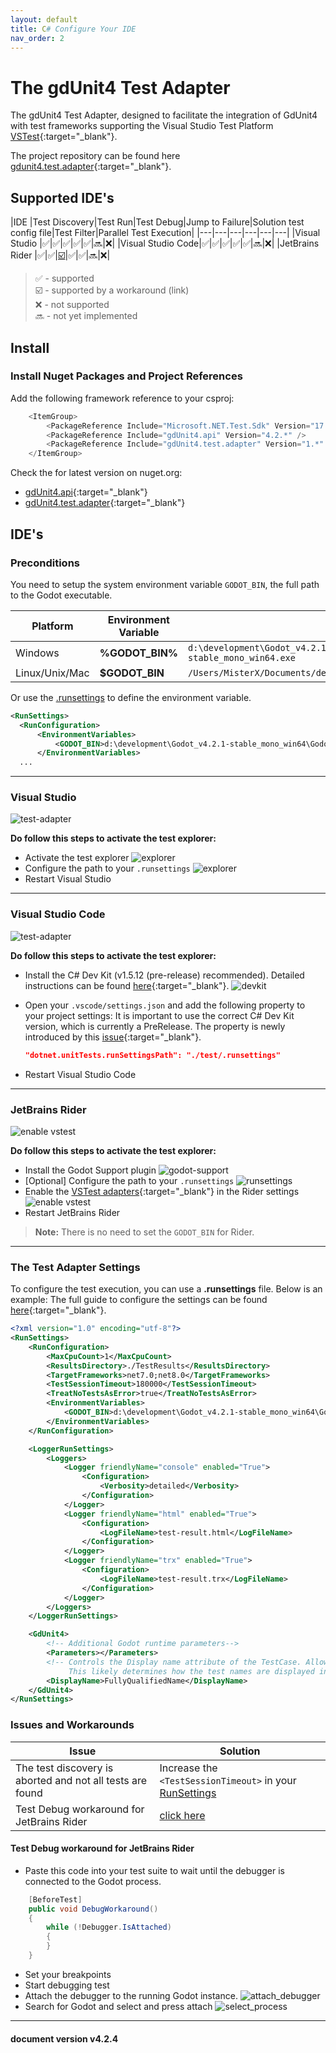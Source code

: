 ```yaml
---
layout: default
title: C# Configure Your IDE
nav_order: 2
---
```


# The gdUnit4 Test Adapter

The gdUnit4 Test Adapter, designed to facilitate the integration of GdUnit4 with test frameworks supporting the Visual Studio Test Platform [VSTest](https://github.com/microsoft/vstest?tab=readme-ov-file#vstest){:target="_blank"}.

The project repository can be found here [gdunit4.test.adapter](https://github.com/MikeSchulze/gdUnit4Net/tree/master/testadapter/README.md){:target="_blank"}.

## Supported IDE's

|IDE               |Test Discovery|Test Run|Test Debug|Jump to Failure|Solution test config file|Test Filter|Parallel Test Execution|
|---|---|---|---|---|---|
|Visual Studio     |✅|✅|✅|✅|✅|🔜|❌|
|Visual Studio Code|✅|✅|✅|✅|✅|🔜|❌|
|JetBrains Rider   |✅|✅|[☑️](#test-debug-workaround-for-jetbrains-rider)|✅|✅|🔜|❌|

> ✅ - supported<br>
> ☑️ - supported by a workaround (link)<br>
> ❌ - not supported<br>
> 🔜 - not yet implemented<br>

## Install

### Install Nuget Packages and Project References

Add the following framework reference to your csproj:

```cs
    <ItemGroup>
        <PackageReference Include="Microsoft.NET.Test.Sdk" Version="17.9.0" />
        <PackageReference Include="gdUnit4.api" Version="4.2.*" />
        <PackageReference Include="gdUnit4.test.adapter" Version="1.*" />
    </ItemGroup>
```

Check the for latest version on nuget.org:

* [gdUnit4.api](https://www.nuget.org/packages/gdUnit4.api/4.2.1.1#versions-body-tab){:target="_blank"}
* [gdUnit4.test.adapter](https://www.nuget.org/packages/gdUnit4.test.adapter/#versions-body-tab){:target="_blank"}

## IDE's

### Preconditions

You need to setup the system environment variable `GODOT_BIN`, the full path to the Godot executable.

  |Platform|Environment Variable|Example Path|
  |---|---|---|
  |Windows|**%GODOT_BIN%**|`d:\development\Godot_v4.2.1-stable_mono_win64\Godot_v4.2.1-stable_mono_win64.exe`|
  |Linux/Unix/Mac|**$GODOT_BIN**|`/Users/MisterX/Documents/develop/GodotMono.app/Contents/MacOS/Godot`|

  Or use the [.runsettings](#the-test-adapter-settings) to define the environment variable.

  ```xml
  <RunSettings>
    <RunConfiguration>
        <EnvironmentVariables>
            <GODOT_BIN>d:\development\Godot_v4.2.1-stable_mono_win64\Godot_v4.2.1-stable_mono_win64.exe</GODOT_BIN>
        </EnvironmentVariables>
    ...
  ```

---

### Visual Studio

![test-adapter](/gdUnit4/assets/images/faq/visualstudio/test-explorer.png)

**Do follow this steps to activate the test explorer:**

* Activate the test explorer
![explorer](/gdUnit4/assets/images/faq/visualstudio/setup-test-1.png)
* Configure the path to your `.runsettings`
![explorer](/gdUnit4/assets/images/faq/visualstudio/setup-test-2.png)
* Restart Visual Studio

---

### Visual Studio Code

![test-adapter](/gdUnit4/assets/images/faq/visualstudio-code/test-explorer.png)

**Do follow this steps to activate the test explorer:**

* Install the C# Dev Kit (v1.5.12 (pre-release) recommended). Detailed instructions can be found [here](https://code.visualstudio.com/docs/csharp/testing){:target="_blank"}.
![devkit](/gdUnit4/assets/images/faq/visualstudio-code/test-setup-1.png)
* Open your `.vscode/settings.json` and add the following property to your project settings:
    It is important to use the correct C# Dev Kit version, which is currently a PreRelease.
    The property is newly introduced by this [issue](https://github.com/microsoft/vscode-dotnettools/issues/156){:target="_blank"}.

    ```json
    "dotnet.unitTests.runSettingsPath": "./test/.runsettings"
    ```

* Restart Visual Studio Code

---

### JetBrains Rider

![enable vstest](/gdUnit4/assets/images/faq/jetbrains/test-explorer.png)

**Do follow this steps to activate the test explorer:**

* Install the Godot Support plugin
![godot-support](/gdUnit4/assets/images/faq/jetbrains/plugin-godot-support.png)
* [Optional] Configure the path to your `.runsettings`
![runsettings](/gdUnit4/assets/images/faq/jetbrains/setup-test-1.png)
* Enable the [VSTest adapters](https://www.jetbrains.com/help/rider/Reference__Options__Tools__Unit_Testing__VSTest.html#projects-with-unit-tests){:target="_blank"} in the Rider settings
![enable vstest](/gdUnit4/assets/images/faq/jetbrains/setup-test-2.png)
* Restart JetBrains Rider

> **Note:** There is no need to set the `GODOT_BIN` for Rider.

---

### The Test Adapter Settings

To configure the test execution, you can use a **.runsettings** file. Below is an example:
The full guide to configure the settings can be found [here](https://learn.microsoft.com/en-us/visualstudio/test/configure-unit-tests-by-using-a-dot-runsettings-file?view=vs-2022){:target="_blank"}.

```xml
<?xml version="1.0" encoding="utf-8"?>
<RunSettings>
    <RunConfiguration>
        <MaxCpuCount>1</MaxCpuCount>
        <ResultsDirectory>./TestResults</ResultsDirectory>
        <TargetFrameworks>net7.0;net8.0</TargetFrameworks>
        <TestSessionTimeout>180000</TestSessionTimeout>
        <TreatNoTestsAsError>true</TreatNoTestsAsError>
        <EnvironmentVariables>
            <GODOT_BIN>d:\development\Godot_v4.2.1-stable_mono_win64\Godot_v4.2.1-stable_mono_win64.exe</GODOT_BIN>
        </EnvironmentVariables>
    </RunConfiguration>

    <LoggerRunSettings>
        <Loggers>
            <Logger friendlyName="console" enabled="True">
                <Configuration>
                    <Verbosity>detailed</Verbosity>
                </Configuration>
            </Logger>
            <Logger friendlyName="html" enabled="True">
                <Configuration>
                    <LogFileName>test-result.html</LogFileName>
                </Configuration>
            </Logger>
            <Logger friendlyName="trx" enabled="True">
                <Configuration>
                    <LogFileName>test-result.trx</LogFileName>
                </Configuration>
            </Logger>
        </Loggers>
    </LoggerRunSettings>

    <GdUnit4>
        <!-- Additional Godot runtime parameters-->
        <Parameters></Parameters>
        <!-- Controls the Display name attribute of the TestCase. Allowed values are SimpleName and FullyQualifiedName.
             This likely determines how the test names are displayed in the test results.-->
        <DisplayName>FullyQualifiedName</DisplayName>
    </GdUnit4>
</RunSettings>
```

### Issues and Workarounds

|Issue|Solution|
|-|-|
|The test discovery is aborted and not all tests are found|Increase the `<TestSessionTimeout>` in your [RunSettings](#the-test-adapter-settings)|
|Test Debug workaround for JetBrains Rider|[click here](#test-debug-workaround-for-jetbrains-rider)|

#### Test Debug workaround for JetBrains Rider

* Paste this code into your test suite to wait until the debugger is connected to the Godot process.

```cs
    [BeforeTest]
    public void DebugWorkaround()
    {
        while (!Debugger.IsAttached)
        {
        }
    }
```

* Set your breakpoints
* Start debugging test
* Attach the debugger to the running Godot instance.
![attach_debugger](/gdUnit4/assets/images/faq/jetbrains/attach-debug-process.png)
* Search for Godot and select and press attach
![select_process](/gdUnit4/assets/images/faq/jetbrains/select-process.png)

---
<h4> document version v4.2.4 </h4>